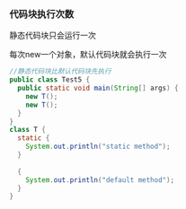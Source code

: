 ### 代码块执行次数

静态代码块只会运行一次

每次new一个对象，默认代码块就会执行一次
```java
//静态代码块比默认代码块先执行
public class Test5 {
  public static void main(String[] args) {
    new T();
    new T();
  }
}
class T {
  static {
    System.out.println("static method");
  }
  
  {
    System.out.println("default method");
  }
}
```
